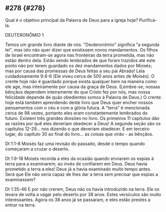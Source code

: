 ## #278 {#278}

Qual é o objetivo principal da Palavra de Deus para a igreja hoje? Purificá-la.

DEUTERONÔMIO 1

Temos um grande livro diante de nós. &quot;Deuteronômio&quot; significa &quot;a segunda lei&quot;, mas isto não quer dizer que existissem novos mandamentos. Os filhos de Israel encontram-se agora nas fronteiras da terra prometida, mas não estão dentro dela. Estão sendo lembrados de que foram trazidos até este ponto não por terem guardado os dez mandamentos dados por Moisés; mas por causa das promessas de Deus feitas a seu pai Abraão! Leia cuidadosamente 9:4-6 (Ele viveu cerca de 500 anos antes de Moisés). O crente hoje não é guardado porque exista qualquer bem na maneira como ele age, mas inteiramente por causa da graça de Deus. (Lembre-se, nossas bênçãos dependem inteiramente do que Cristo fez por nós, mas nossa felicidade depende de quão obedientes somos à Palavra de Deus.) O crente hoje está também aprendendo deste livro que Deus quer encher nossos pensamentos com o céu e com a glória futura. A &quot;terra&quot; é mencionada cerca de 98 vezes, portanto eles eram constantemente lembrados do futuro. Existem três grandes divisões no livro. Os primeiros 11 capítulos dão as razões por quê eles deveriam obedecer a Deus! A segunda seção são os capítulos 12-29... nos dizendo o que deveriam obedecer. E em terceiro lugar, do capítulo 30 ao final do livro... as coisas que virão - as bênçãos.

Dt 1:1-8 Moisés faz uma revisão do passado, desde o tempo quando começaram a cruzar o deserto.

Dt 1:9-18 Moisés recorda a eles da ocasião quando enviaram os espias à terra para a examinarem; ao invés de confiarem em Deus. Deus havia prometido a terra a eles! Deus já a havia examinado muito tempo antes. Será que Ele não seria capaz de lhes dar a terra sem precisar que espias a examinassem?

Dt 1:35-46 E por não crerem, Deus não os havia introduzido na terra. Ele os levara de volta a vagar pelo deserto por 38 anos. Estes versículos são muito interessantes. Agora os 38 anos já se passaram, e eles estão prestes a entrar na terra.